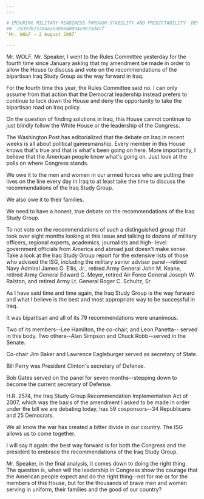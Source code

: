 ```yaml
---
---

# ENSURING MILITARY READINESS THROUGH STABILITY AND PREDICTABILITY  DEPLOYMENT POLICY ACT OF 2007
## `2939d67370aaae308640094c8e75d4cf`
`Mr. WOLF — 2 August 2007`

---
```



Mr. WOLF. Mr. Speaker, I went to the Rules Committee yesterday for 
the fourth time since January asking that my amendment be made in order 
to allow the House to discuss and vote on the recommendations of the 
bipartisan Iraq Study Group as the way forward in Iraq.

For the fourth time this year, the Rules Committee said no. I can 
only assume from that action that the Democrat leadership instead 
prefers to continue to lock down the House and deny the opportunity to 
take the bipartisan road on Iraq policy.

On the question of finding solutions in Iraq, this House cannot 
continue to just blindly follow the White House or the leadership of 
the Congress.

The Washington Post has editorialized that the debate on Iraq in 
recent weeks is all about political gamesmanship. Every member in this 
House knows that's true and that is what's been going on here. More 
importantly, I believe that the American people know what's going on. 
Just look at the polls on where Congress stands.

We owe it to the men and women in our armed forces who are putting 
their lives on the line every day in Iraq to at least take the time to 
discuss the recommendations of the Iraq Study Group.



We also owe it to their families.

We need to have a honest, true debate on the recommendations of the 
Iraq Study Group.

To not vote on the recommendations of such a distinguished group that 
took over eight months looking at this issue and talking to dozens of 
military officers, regional experts, academics, journalists and high-
level government officials from America and abroad just doesn't make 
sense. Take a look at the Iraq Study Group report for the extensive 
lists of those who advised the ISG, including the military senior 
advisor panel--retired Navy Admiral James O. Ellis, Jr., retired Army 
General John M. Keane, retired Army General Edward C. Meyer, retired 
Air Force General Joseph W. Ralston, and retired Army Lt. General Roger 
C. Schultz, Sr.

As I have said time and time again, the Iraq Study Group is the way 
forward and what I believe is the best and most appropriate way to be 
successful in Iraq.

It was bipartisan and all of its 79 recommendations were unanimous.

Two of its members--Lee Hamilton, the co-chair, and Leon Panetta--
served in this body. Two others--Alan Simpson and Chuck Robb--served in 
the Senate.

Co-chair Jim Baker and Lawrence Eagleburger served as secretary of 
State.

Bill Perry was President Clinton's secretary of Defense.

Bob Gates served on the panel for seven months--stepping down to 
become the current secretary of Defense.

H.R. 2574, the Iraq Study Group Recommendation Implementation Act of 
2007, which was the basis of the amendment I asked to be made in order 
under the bill we are debating today, has 59 cosponsors--34 Republicans 
and 25 Democrats.

We all know the war has created a bitter divide in our country. The 
ISG allows us to come together.

I will say it again: the best way forward is for both the Congress 
and the president to embrace the recommendations of the Iraq Study 
Group.

 Mr. Speaker, in the final analysis, it comes down to doing the right 
thing. The question is, when will the leadership in Congress show the 
courage that the American people expect and do the right thing--not for 
me or for the members of this House, but for the thousands of brave men 
and women serving in uniform, their families and the good of our 
country?